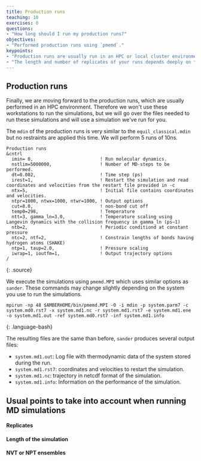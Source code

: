 ```yaml
---
title: Production runs
teaching: 10
exercises: 0
questions:
- "How long should I run my production runs?"
objectives:
- "Performed production runs using `pmemd`."
keypoints:
- "Production runs are usually run in an HPC or local cluster environments." 
- "The length and number of replicates of your runs depends deeply on the hypotheses you want to prove." 
---
```


## Production runs

Finally, we are moving forward to the production runs, which are usually performed in an HPC environment. Therefore we won't use these workstations to run the simulations, but we will go over the files needed to run these simulations and will use a simulation we've run for you. 

The `mdin` of the production runs is very similar to the `equil_classical.mdin` but no restraints are applied this time. We will perform 5 runs of 10ns. 

~~~
Production runs
&cntrl
  imin= 0,                         ! Run molecular dynamics.
  nstlim=5000000,                  ! Number of MD-steps to be performed.
  dt=0.002,                        ! Time step (ps)
  irest=1,                         ! Restart the simulation and read coordinates and velocities from the restart file provided in -c
  ntx=5,                           ! Initial file contains coordinates and velocities.
  ntpr=1000, ntwx=1000, ntwr=1000, ! Output options
  cut=8.0,                         ! non-bond cut off
  temp0=298,                       ! Temperature
  ntt=3, gamma_ln=3.0,             ! Temperature scaling using Langevin dynamics with the collision frequency in gamma_ln (ps−1)
  ntb=2,                           ! Periodic conditiond at constant pressure
  ntc=2, ntf=2,                    ! Constrain lengths of bonds having hydrogen atoms (SHAKE)
  ntp=1, taup=2.0,                 ! Pressure scaling
  iwrap=1, ioutfm=1,               ! Output trajectory options
/
~~~
{: .source}

We execute the simulations using `pmemd.MPI` which uses similar options as `sander`. These commands may change slightly depending on the system you use to run the simulations. 

~~~
mpirun -np 48 $AMBERHOME/bin/pmemd.MPI -O -i mdin -p system.parm7 -c system.md0.rst7 -x system.md1.nc -r system.md1.rst7 -e system.md1.ene -o system.md1.out -ref system.md0.rst7 -inf system.md1.info
~~~
{: .language-bash}

The resulting files are the same than before, `sander` produces several output files:
- `system.md1.out`: Log file with thermodynamic data of the system stored during the run.
- `system.md1.rst7`: coordinates and velocities to restart the simulation.
- `system.md1.nc`: trajectory in netcdf format of the simulation.
- `system.md1.info`: Information on the performance of the simulation.

## Usual points to take into account when running MD simulations

#### Replicates

#### Length of the simulation

#### NVT or NPT ensembles





